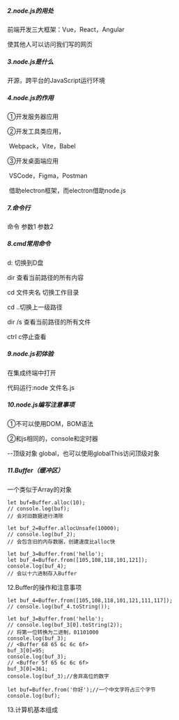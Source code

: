 ##### 2.node.js的用处

前端开发三大框架：Vue，React，Angular

使其他人可以访问我们写的网页

##### 3.node.js是什么

开源，跨平台的JavaScript运行环境

##### 4.node.js的作用

①开发服务器应用

②开发工具类应用，

​	Webpack，Vite，Babel

③开发桌面端应用

​	VSCode，Figma，Postman

​	借助electron框架，而electron借助node.js

##### 7.命令行

命令 参数1 参数2

##### 8.cmd常用命令

d: 	切换到D盘

dir 查看当前路径的所有内容

cd 文件夹名 切换工作目录

cd ..切换上一级路径

dir /s  查看当前路径的所有文件

ctrl c停止查看

##### 9.node.js初体验

在集成终端中打开

代码运行:node 文件名.js

##### 10.node.js编写注意事项

①不可以使用DOM，BOM语法

②和js相同的，console和定时器

--顶级对象 global，也可以使用globalThis访问顶级对象

##### 11.Buffer（缓冲区）

一个类似于Array的对象

```
let buf=Buffer.alloc(10);
// console.log(buf);
// 会对旧数据进行清除

let buf_2=Buffer.allocUnsafe(10000);
// console.log(buf_2);
// 会包含旧的内存数据，创建速度比alloc快

let buf_3=Buffer.from('hello');
let buf_4=Buffer.from([105,108,118,101,121]);
console.log(buf_4);
// 会以十六进制存入Buffer
```

12.Buffer的操作和注意事项

```
let buf_4=Buffer.from([105,108,118,101,121,111,117]);
// console.log(buf_4.toString());

let buf_3=Buffer.from('hello');
// console.log(buf_3[0].toString(2));
// 将第一位转换为二进制，01101000
console.log(buf_3);
// <Buffer 68 65 6c 6c 6f>
buf_3[0]=95;
console.log(buf_3);
// <Buffer 5f 65 6c 6c 6f>
buf_3[0]=361;
console.log(buf_3);//舍弃高位的数字

let buf=Buffer.from('你好');//一个中文字符占三个字节
console.log(buf);
```

13.计算机基本组成

